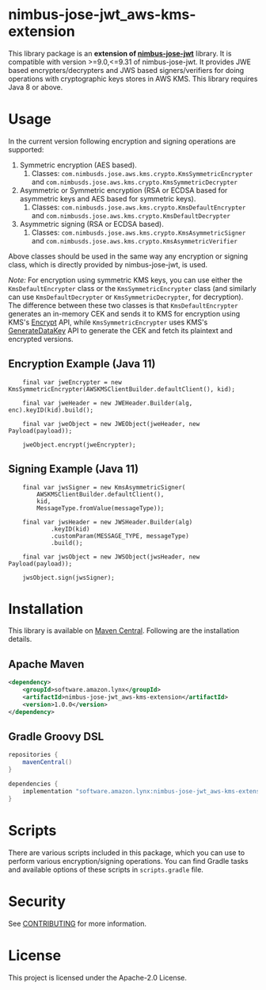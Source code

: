 # nimbus-jose-jwt_aws-kms-extension

This library package is an **extension of [nimbus-jose-jwt](https://connect2id.com/products/nimbus-jose-jwt)** library.
It is compatible with version >=9.0,<=9.31 of nimbus-jose-jwt. It provides JWE based encrypters/decrypters and JWS based
signers/verifiers for doing operations with cryptographic keys stores in AWS KMS. This library requires Java 8 or above.

# Usage

In the current version following encryption and signing operations are supported:

1. Symmetric encryption (AES based).
    1. Classes: `com.nimbusds.jose.aws.kms.crypto.KmsSymmetricEncrypter`
       and `com.nimbusds.jose.aws.kms.crypto.KmsSymmetricDecrypter`
2. Asymmetric or Symmetric encryption (RSA or ECDSA based for asymmetric keys and AES based for symmetric keys).
    1. Classes: `com.nimbusds.jose.aws.kms.crypto.KmsDefaultEncrypter`
       and `com.nimbusds.jose.aws.kms.crypto.KmsDefaultDecrypter`
3. Asymmetric signing (RSA or ECDSA based).
    1. Classes: `com.nimbusds.jose.aws.kms.crypto.KmsAsymmetricSigner`
       and `com.nimbusds.jose.aws.kms.crypto.KmsAsymmetricVerifier`

Above classes should be used in the same way any encryption or signing class, which is directly provided by
nimbus-jose-jwt, is used.

*Note:* For encryption using symmetric KMS keys, you can use either the `KmsDefaultEncrypter` class or the
`KmsSymmetricEncrypter` class (and similarly can use `KmsDefaultDecrypter` or `KmsSymmetricDecrypter`, for decryption).
The difference between these two classes is that `KmsDefaultEncrypter` generates an in-memory CEK and sends it to KMS
for encryption using KMS's [Encrypt](https://docs.aws.amazon.com/kms/latest/APIReference/API_Encrypt.html) API, while
`KmsSymmetricEncrypter` uses KMS's
[GenerateDataKey](https://docs.aws.amazon.com/kms/latest/APIReference/API_GenerateDataKey.html) API to generate the CEK
and fetch its plaintext and encrypted versions.

## Encryption Example (Java 11)

```jshelllanguage
    final var jweEncrypter = new KmsSymmetricEncrypter(AWSKMSClientBuilder.defaultClient(), kid);

    final var jweHeader = new JWEHeader.Builder(alg, enc).keyID(kid).build();

    final var jweObject = new JWEObject(jweHeader, new Payload(payload));

    jweObject.encrypt(jweEncrypter);
```

## Signing Example (Java 11)

```jshelllanguage
    final var jwsSigner = new KmsAsymmetricSigner(
        AWSKMSClientBuilder.defaultClient(),
        kid,
        MessageType.fromValue(messageType));

    final var jwsHeader = new JWSHeader.Builder(alg)
            .keyID(kid)
            .customParam(MESSAGE_TYPE, messageType)
            .build();

    final var jwsObject = new JWSObject(jwsHeader, new Payload(payload));

    jwsObject.sign(jwsSigner);
```

# Installation

This library is available on [Maven Central](https://search.maven.org/artifact/software.amazon.lynx/nimbus-jose-jwt_aws-kms-extension).
Following are the installation details.

## Apache Maven
```xml
<dependency>
    <groupId>software.amazon.lynx</groupId>
    <artifactId>nimbus-jose-jwt_aws-kms-extension</artifactId>
    <version>1.0.0</version>
</dependency>
```

## Gradle Groovy DSL
```groovy
repositories {
    mavenCentral()
}

dependencies {
    implementation "software.amazon.lynx:nimbus-jose-jwt_aws-kms-extension:1.0.0"
}
```

# Scripts

There are various scripts included in this package, which you can use to perform various encryption/signing operations.
You can find Gradle tasks and available options of these scripts in `scripts.gradle` file.

# Security

See [CONTRIBUTING](CONTRIBUTING.md#security-issue-notifications) for more information.

# License

This project is licensed under the Apache-2.0 License.
